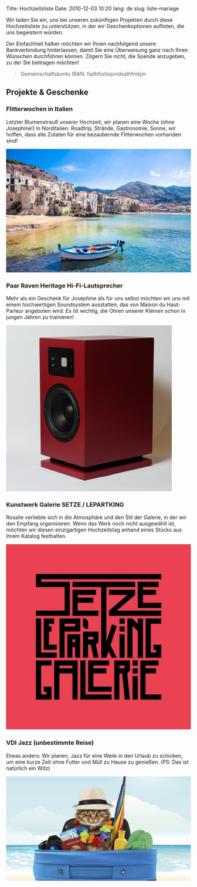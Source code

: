 Title: Hochzeitsliste
Date: 2010-12-03 10:20
lang: de
slug: liste-mariage

Wir laden Sie ein, uns bei unseren zukünftigen Projekten durch diese Hochzeitsliste zu unterstützen, in der wir Geschenkoptionen auflisten, die uns begeistern würden.

Der Einfachheit halber möchten wir Ihnen nachfolgend unsere Bankverbindung hinterlassen, damit Sie eine Überweisung ganz nach Ihren Wünschen durchführen können. Zögern Sie nicht, die Spende anzugeben, zu der Sie beitragen möchten!

> Gemeinschaftskonto IBAN: fqdhfodsqvndsqlhfmkjm

## Projekte & Geschenke

### Flitterwochen in Italien

Letzter Blumenstrauß unserer Hochzeit, wir planen eine Woche (ohne Josephine!) in Norditalien. Roadtrip, Strände, Gastronomie, Sonne, wir hoffen, dass alle Zutaten für eine bezaubernde Flitterwochen vorhanden sind!

![Italien](images/photo_5.jpg)

### Paar Raven Heritage Hi-Fi-Lautsprecher

Mehr als ein Geschenk für Joséphine als für uns selbst möchten wir uns mit einem hochwertigen Soundsystem ausstatten, das von Maison du Haut-Parleur angeboten wird. Es ist wichtig, die Ohren unserer Kleinen schon in jungen Jahren zu trainieren!

![Italien](images/photo_7.jpg)

### Kunstwerk Galerie SETZE / LEPARTKING

Rosalie verliebte sich in die Atmosphäre und den Stil der Galerie, in der wir den Empfang organisieren. Wenn das Werk noch nicht ausgewählt ist, möchten wir diesen einzigartigen Hochzeitstag anhand eines Stücks aus ihrem Katalog festhalten.

![Katze](images/photo_8.jpeg)

### VDI Jazz (unbestimmte Reise)

Etwas anders: Wir planen, Jazz für eine Weile in den Urlaub zu schicken, um eine kurze Zeit ohne Futter und Müll zu Hause zu genießen. (PS: Das ist natürlich ein Witz)

![Katze](images/photo_6.jpeg)